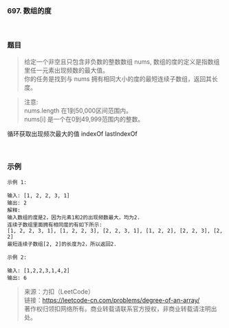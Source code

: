 ### 697. 数组的度

<br>

### 题目

> 给定一个非空且只包含非负数的整数数组 nums, 数组的度的定义是指数组里任一元素出现频数的最大值。<br>
你的任务是找到与 nums 拥有相同大小的度的最短连续子数组，返回其长度。

>注意:<br>
nums.length 在1到50,000区间范围内。<br>
nums[i] 是一个在0到49,999范围内的整数。

循环获取出现频次最大的值
indexOf lastIndexOf

<br>

### 示例
```
示例 1:

输入: [1, 2, 2, 3, 1]
输出: 2
解释: 
输入数组的度是2，因为元素1和2的出现频数最大，均为2.
连续子数组里面拥有相同度的有如下所示:
[1, 2, 2, 3, 1], [1, 2, 2, 3], [2, 2, 3, 1], [1, 2, 2], [2, 2, 3], [2, 2]
最短连续子数组[2, 2]的长度为2，所以返回2.
```

```
示例 2:

输入: [1,2,2,3,1,4,2]
输出: 6
```

>来源：力扣（LeetCode）<br>
链接：https://leetcode-cn.com/problems/degree-of-an-array/<br>
著作权归领扣网络所有。商业转载请联系官方授权，非商业转载请注明出处。

<br>